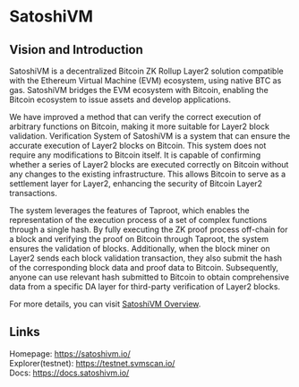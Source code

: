 # SatoshiVM

## Vision and Introduction

SatoshiVM is a decentralized Bitcoin ZK Rollup Layer2 solution compatible with the Ethereum Virtual Machine (EVM) ecosystem, using native BTC as gas. SatoshiVM bridges the EVM ecosystem with Bitcoin, enabling the Bitcoin ecosystem to issue assets and develop applications.

We have improved a method that can verify the correct execution of arbitrary functions on Bitcoin, making it more suitable for Layer2 block validation. Verification System of SatoshiVM  is a system that can ensure the accurate execution of Layer2 blocks on Bitcoin. This system does not require any modifications to Bitcoin itself. It is capable of confirming whether a series of Layer2 blocks are executed correctly on Bitcoin without any changes to the existing infrastructure. This allows Bitcoin to serve as a settlement layer for Layer2, enhancing the security of Bitcoin Layer2 transactions.

The system leverages the features of Taproot, which enables the representation of the execution process of a set of complex functions through a single hash. By fully executing the ZK proof process off-chain for a block and verifying the proof on Bitcoin through Taproot, the system ensures the validation of blocks. Additionally, when the block miner on Layer2 sends each block validation transaction, they also submit the hash of the corresponding block data and proof data to Bitcoin. Subsequently, anyone can use relevant hash submitted to Bitcoin to obtain comprehensive data from a specific DA layer for third-party verification of Layer2 blocks.

For more details, you can visit [SatoshiVM Overview](https://github.com/SatoshiVM/whitepaper/blob/main/SatoshiVM%20Overview.pdf).

## Links

Homepage: https://satoshivm.io/  
Explorer(testnet): https://testnet.svmscan.io/  
Docs: https://docs.satoshivm.io/  
